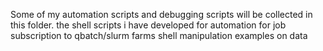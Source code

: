 
Some of my automation scripts and debugging scripts will be collected in this folder. 
the shell scripts i have developed for automation for
  job subscription to qbatch/slurm farms 
  shell manipulation examples on data


